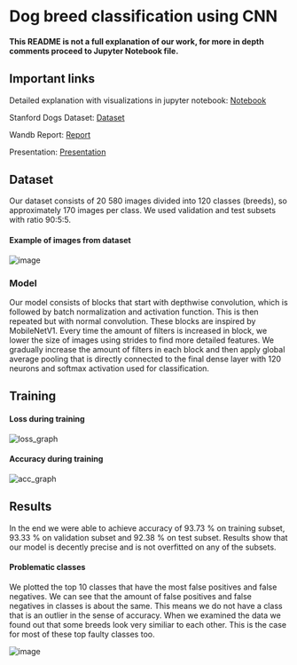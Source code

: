 # Dog breed classification using CNN

#### This README is not a full explanation of our work, for more in depth comments proceed to Jupyter Notebook file.

## Important links

Detailed explanation with visualizations in jupyter notebook: [Notebook](Zadanie_4.ipynb)

Stanford Dogs Dataset: [Dataset](https://www.kaggle.com/datasets/jessicali9530/stanford-dogs-dataset)

Wandb Report: [Report](https://api.wandb.ai/links/xmervart/9heuazdh)

Presentation: [Presentation](Presentation.pdf)

## Dataset
Our dataset consists of 20 580 images divided into 120 classes (breeds), so approximately 170 images per class. We used validation and test subsets with ratio 90:5:5.

#### Example of images from dataset

![image](https://github.com/vgg-fiit/assignment-4-petoo51/assets/55833503/c5d6f835-b9c8-4450-9913-0c918511a77f)

### Model
Our model consists of blocks that start with depthwise convolution, which is followed by batch normalization and activation function. This is then repeated but with normal convolution. These blocks are inspired by MobileNetV1. Every time the amount of filters is increased in block, we lower the size of images using strides to find more detailed features. We gradually increase the amount of filters in each block and then apply global average pooling that is directly connected to the final dense layer with 120 neurons and softmax activation used for classification.

## Training

#### Loss during training

![loss_graph](https://github.com/vgg-fiit/assignment-4-petoo51/assets/55833503/f9f13051-e584-4788-83b9-5958f3efa2a3)

#### Accuracy during training

![acc_graph](https://github.com/vgg-fiit/assignment-4-petoo51/assets/55833503/1b43f575-2817-49df-b436-e9659b37983f)

## Results

In the end we were able to achieve accuracy of 93.73 % on training subset, 93.33 % on validation subset and 92.38 % on test subset. Results show that our model is decently precise and is not overfitted on any of the subsets.

#### Problematic classes

We plotted the top 10 classes that have the most false positives and false negatives. We can see that the amount of false positives and false negatives in classes is about the same. This means we do not have a class that is an outlier in the sense of accuracy. When we examined the data we found out that some breeds look very similiar to each other. This is the case for most of these top faulty classes too.

![image](https://github.com/vgg-fiit/assignment-4-petoo51/assets/55833503/ee099208-1f1e-467c-be6f-82932f3fbaea)

